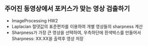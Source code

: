 ## 주어진 동영상에서 포커스가 맞는 영상 검출하기
- ImageProcessing HW2
- Laplacian 절댓값의 표준편차를 이용하여 개별 영상들의 sharpness 계산
- Sharpness가 가장 큰 영상을 선택하여, 우측하단에 흰색박스를 만들어서 Sharpness: XX.XX을 출력후 영상 저장 
